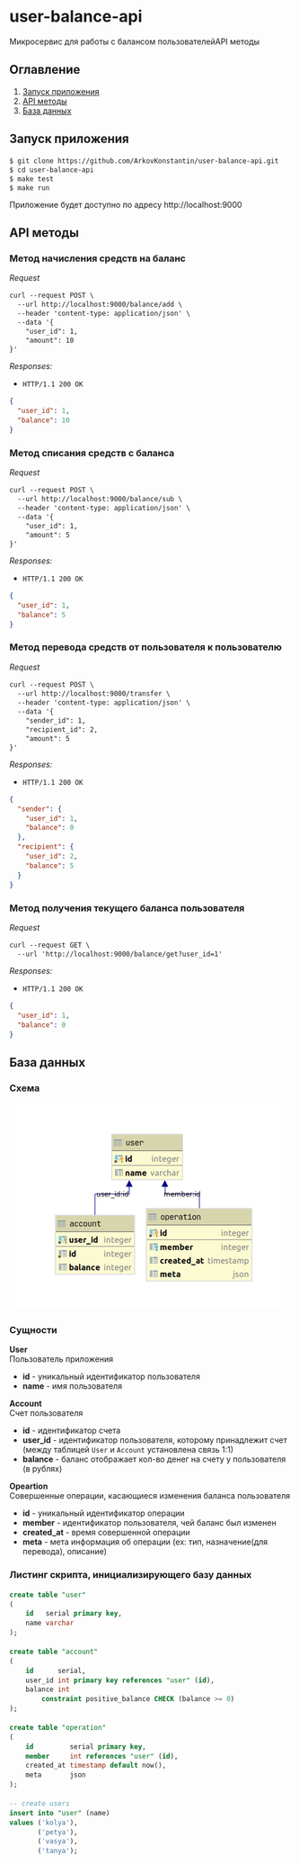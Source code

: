# user-balance-api
Микросервис для работы с балансом пользователейAPI методы

## Оглавление

1. [Запуск приложения](#run)
2. [API методы](#api)
3. [База данных](#database)

<a name="run">Запуск приложения</a>
---
```
$ git clone https://github.com/ArkovKonstantin/user-balance-api.git
$ cd user-balance-api
$ make test
$ make run
```
Приложение будет доступно по адресу http://localhost:9000

<a name="api">API методы</a>
---

### Метод начисления средств на баланс
_Request_
```shell script
curl --request POST \
  --url http://localhost:9000/balance/add \
  --header 'content-type: application/json' \
  --data '{
	"user_id": 1,
	"amount": 10
}'
```
_Responses:_
* `HTTP/1.1 200 OK`
```json
{
  "user_id": 1,
  "balance": 10
}
```
### Метод списания средств с баланса
_Request_
```shell script
curl --request POST \
  --url http://localhost:9000/balance/sub \
  --header 'content-type: application/json' \
  --data '{
	"user_id": 1,
	"amount": 5
}'
```

_Responses:_
* `HTTP/1.1 200 OK`
```json
{
  "user_id": 1,
  "balance": 5
}
```

### Метод перевода средств от пользователя к пользователю 
_Request_
```shell script
curl --request POST \
  --url http://localhost:9000/transfer \
  --header 'content-type: application/json' \
  --data '{
	"sender_id": 1,
	"recipient_id": 2,
	"amount": 5
}'
```

_Responses:_
* `HTTP/1.1 200 OK`
```json
{
  "sender": {
    "user_id": 1,
    "balance": 0
  },
  "recipient": {
    "user_id": 2,
    "balance": 5
  }
}
```

### Метод получения текущего баланса пользователя
_Request_
```shell script
curl --request GET \
  --url 'http://localhost:9000/balance/get?user_id=1'
```
_Responses:_
* `HTTP/1.1 200 OK`
```json
{
  "user_id": 1,
  "balance": 0
}
```

<a name="database">База данных</a>
---
### Схема

![Image](https://github.com/ArkovKonstantin/user-balance-api/raw/master/assets/schema.png) <br>

### Сущности

**User** <br>
Пользователь приложения
* **id** - уникальный идентификатор пользователя
* **name** - имя пользователя

**Account** <br>
Счет пользователя
* **id** - идентификатор счета
* **user_id** - идентификатор пользователя, которому принадлежит счет (между таблицей `User` и `Account` установлена связь 1:1)
* **balance** - баланс отображает кол-во денег на счету у пользователя (в рублях)

**Opeartion** <br>
Совершенные операции, касающиеся изменения баланса пользователя
* **id** - уникальный идентификатор операции
* **member** - идентификатор пользователя, чей баланс был изменен
* **created_at** - время совершенной операции
* **meta** - мета информация об операции (ex: тип, назначение(для перевода), описание)

### Листинг скрипта, инициализирующего базу данных
```sql
create table "user"
(
    id   serial primary key,
    name varchar
);

create table "account"
(
    id      serial,
    user_id int primary key references "user" (id),
    balance int
        constraint positive_balance CHECK (balance >= 0)
);

create table "operation"
(
    id         serial primary key,
    member     int references "user" (id),
    created_at timestamp default now(),
    meta       json
);

-- create users
insert into "user" (name)
values ('kolya'),
       ('petya'),
       ('vasya'),
       ('tanya');
``` 
